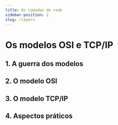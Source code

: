 ```yaml
---
title: As camadas de rede
sidebar-position: 2
slug: /layers
---
```


# Os modelos OSI e TCP/IP

## 1. A guerra dos modelos

## 2. O modelo OSI

## 3. O modelo TCP/IP

## 4. Aspectos práticos
